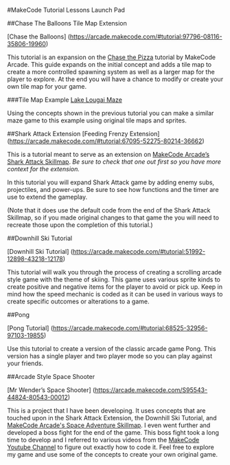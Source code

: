 #MakeCode Tutorial Lessons Launch Pad


##Chase The Balloons Tile Map Extension

[Chase the Balloons]
(https://arcade.makecode.com/#tutorial:97796-08116-35806-19960)

This tutorial is an expansion on the [Chase the Pizza](https://arcade.makecode.com/#tutorial:/tutorials/chase-the-pizza) tutorial by MakeCode Arcade. This guide expands on the initial concept and adds a tile map to create a more controlled spawning system as well as a larger map for the player to explore. At the end you will have a chance to modify or create your own tile map for your game. 

###Tile Map Example
[Lake Lougai Maze](https://arcade.makecode.com/S35698-43061-58432-30968) 

Using the concepts shown in the previous tutorial you can make a similar maze game to this example using original tile maps and sprites. 




##Shark Attack Extension 
[Feeding Frenzy Extension]
(https://arcade.makecode.com/#tutorial:67095-52275-80214-36662)

This is a tutorial meant to serve as an extension on [MakeCode Arcade’s Shark Attack Skillmap](https://arcade.makecode.com/--skillmap#shark). _Be sure to check that one out first so you have more context for the extension._  

In this tutorial you will expand Shark Attack game by adding enemy subs, projectiles, and power-ups. Be sure to see how functions and the timer are use to extend the gameplay. 

(Note that it does use the default code from the end of the Shark Attack Skillmap, so if you made original changes to that game the you will need to recreate those upon the completion of this tutorial.)



##Downhill Ski Tutorial

[Downhill Ski Tutorial]
(https://arcade.makecode.com/#tutorial:51992-12898-43218-12178)

This tutorial will walk you through the process of creating a scrolling arcade style game with the theme of skiing. This game uses various sprite kinds to create positive and negative items for the player to avoid or pick up. Keep in mind how the speed mechanic is coded as it can be used in various ways to create specific outcomes or alterations to a game. 


##Pong

[Pong Tutorial]
(https://arcade.makecode.com/#tutorial:68525-32956-97103-19855)

Use this tutorial to create a version of the classic arcade game Pong. This version has a single player and two player mode so you can play against your friends. 



##Arcade Style Space Shooter

[Mr Wender’s Space Shooter] 
(https://arcade.makecode.com/S95543-44824-80543-00012)

This is a project that I have been developing. It uses concepts that are touched upon in the Shark Attack Extension, the Downhill Ski Tutorial, and [MakeCode Arcade's Space Adventure Skillmap](https://arcade.makecode.com/--skillmap#space). I even went further and developed a boss fight for the end of the game. This boss fight took a long time to develop and I referred to various videos from the [MakeCode Youtube Channel](https://www.youtube.com/@MicrosoftMakeCode) to figure out exactly how to code it. Feel free to explore my game and use some of the concepts to create your own original game. 


